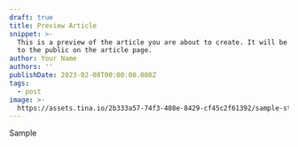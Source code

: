 ```yaml
---
draft: true
title: Preview Article
snippet: >-
  This is a preview of the article you are about to create. It will be visible
  to the public on the article page.
author: Your Name
authors: ''
publishDate: 2023-02-08T00:00:00.000Z
tags:
  - post
image: >-
  https://assets.tina.io/2b333a57-74f3-408e-8429-cf45c2f61392/sample-stamp-white-background-sign-90532936.jpg
---
```


Sample
